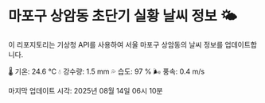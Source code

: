 
# 마포구 상암동 초단기 실황 날씨 정보 🌤️

이 리포지토리는 기상청 API를 사용하여 서울 마포구 상암동의 날씨 정보를 업데이트합니다. 

🌡️ 기온: 24.6 ℃
💧 강수량: 1.5 mm
💦 습도: 97 %
🌬️ 풍속: 0.4 m/s

마지막 업데이트 시각: 2025년 08월 14일 06시 10분    
